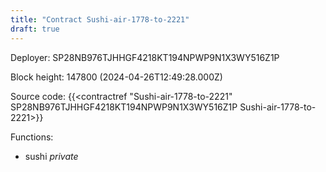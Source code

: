 ```yaml
---
title: "Contract Sushi-air-1778-to-2221"
draft: true
---
```

Deployer: SP28NB976TJHHGF4218KT194NPWP9N1X3WY516Z1P


 



Block height: 147800 (2024-04-26T12:49:28.000Z)

Source code: {{<contractref "Sushi-air-1778-to-2221" SP28NB976TJHHGF4218KT194NPWP9N1X3WY516Z1P Sushi-air-1778-to-2221>}}

Functions:

* sushi _private_
